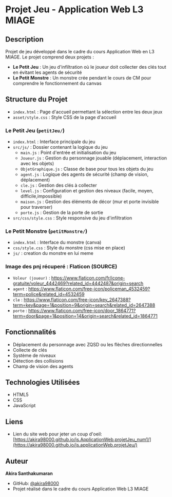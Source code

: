# Projet Jeu - Application Web L3 MIAGE

##  Description
Projet de jeu développé dans le cadre du cours Application Web en L3 MIAGE. Le projet comprend deux projets :
- **Le Petit Jeu** : Un jeu d'infiltration où le joueur doit collecter des clés tout en évitant les agents de sécurité
- **Le Petit Monstre** : Un monstre crée pendant le cours de CM pour comprendre le fonctionnement du canvas



##  Structure du Projet

- `index.html` : Page d'accueil permettant la sélection entre les deux jeux
- `asset/style.css` : Style CSS de la page d'accueil

### Le Petit Jeu (`petitJeu/`)
- `index.html` : Interface principale du jeu 
- `src/js/` : Dossier contenant la logique du jeu
  - `main.js` : Point d'entrée et initialisation du jeu
  - `Joueur.js` : Gestion du personnage jouable (déplacement, interaction avec les objets)
  - `ObjetGraphique.js` : Classe de base pour tous les objets du jeu
  - `agent.js` : Logique des agents de sécurité (champ de vision, déplacement)
  - `cle.js` : Gestion des clés à collecter 
  - `level.js` : Configuration et gestion des niveaux (facile, moyen, difficile,impossible)
  - `maison.js` : Gestion des éléments de décor (mur et porte invisible pour traverser)
  - `porte.js` : Gestion de la porte de sortie
- `src/css/style.css` : Style responsive du jeu d'infiltration

### Le Petit Monstre (`petitMonstre/`)
- `index.html` : Interface du monstre (canva)
- `css/style.css` : Style du monstre (css mise en place)
- `js/` : creation du monstre en lui meme 


### Image des pnj récuperé : Flaticon (SOURCE)
- `Voleur (joueur)` : https://www.flaticon.com/fr/icone-gratuite/voleur_4442469?related_id=4442487&origin=search
- `agent` : https://www.flaticon.com/free-icon/policeman_4532459?term=police&related_id=4532459
- `cle` : https://www.flaticon.com/free-icon/key_2647388?term=key&page=1&position=9&origin=search&related_id=2647388 
- `porte` : https://www.flaticon.com/free-icon/door_1864771?term=door&page=1&position=14&origin=search&related_id=1864771

## Fonctionnalités
- Déplacement du personnage avec ZQSD ou les flèches directionnelles
- Collecte de clés
- Système de niveaux
- Détection des collisions
- Champ de vision des agents

##  Technologies Utilisées
- HTML5
- CSS
- JavaScript

## Liens
- Lien du site web pour jeter un coup d'oeil: [https://akira98000.github.io/js.ApplicationWeb.projetJeu_num1/](https://akira98000.github.io/js.applicationWeb.projetJeu/)

## Auteur
**Akira Santhakumaran**
- GitHub: [@akira98000](https://github.com/akira98000)
- Projet réalisé dans le cadre du cours Application Web L3 MIAGE
 
